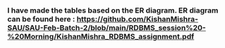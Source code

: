 ###  I have made the tables based on the ER diagram. ER diagram can be found here : https://github.com/KishanMishra-SAU/SAU-Feb-Batch-2/blob/main/RDBMS_session%20-%20Morning/KishanMishra_RDBMS_assignment.pdf
